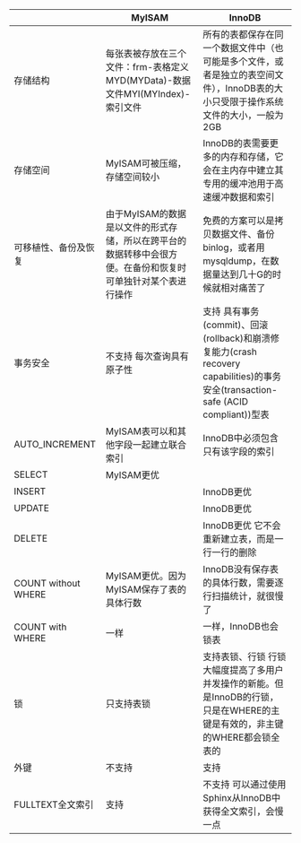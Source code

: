 |                     | MyISAM                                   | InnoDB                                   |
| ------------------- | ---------------------------------------- | ---------------------------------------- |
| 存储结构                | 每张表被存放在三个文件：frm-表格定义MYD(MYData)-数据文件MYI(MYIndex)-索引文件 | 所有的表都保存在同一个数据文件中（也可能是多个文件，或者是独立的表空间文件），InnoDB表的大小只受限于操作系统文件的大小，一般为2GB |
| 存储空间                | MyISAM可被压缩，存储空间较小                        | InnoDB的表需要更多的内存和存储，它会在主内存中建立其专用的缓冲池用于高速缓冲数据和索引 |
| 可移植性、备份及恢复          | 由于MyISAM的数据是以文件的形式存储，所以在跨平台的数据转移中会很方便。在备份和恢复时可单独针对某个表进行操作 | 免费的方案可以是拷贝数据文件、备份 binlog，或者用 mysqldump，在数据量达到几十G的时候就相对痛苦了 |
| 事务安全                | 不支持 每次查询具有原子性                            | 支持 具有事务(commit)、回滚(rollback)和崩溃修复能力(crash recovery capabilities)的事务安全(transaction-safe (ACID compliant))型表 |
| AUTO_INCREMENT      | MyISAM表可以和其他字段一起建立联合索引                   | InnoDB中必须包含只有该字段的索引                      |
| SELECT              | MyISAM更优                                 |                                          |
| INSERT              |                                          | InnoDB更优                                 |
| UPDATE              |                                          | InnoDB更优                                 |
| DELETE              |                                          | InnoDB更优 它不会重新建立表，而是一行一行的删除              |
| COUNT without WHERE | MyISAM更优。因为MyISAM保存了表的具体行数               | InnoDB没有保存表的具体行数，需要逐行扫描统计，就很慢了           |
| COUNT with WHERE    | 一样                                       | 一样，InnoDB也会锁表                            |
| 锁                   | 只支持表锁                                    | 支持表锁、行锁 行锁大幅度提高了多用户并发操作的新能。但是InnoDB的行锁，只是在WHERE的主键是有效的，非主键的WHERE都会锁全表的 |
| 外键                  | 不支持                                      | 支持                                       |
| FULLTEXT全文索引        | 支持                                       | 不支持 可以通过使用Sphinx从InnoDB中获得全文索引，会慢一点      |